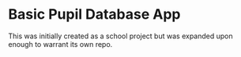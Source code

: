 # Basic Pupil Database App
This was initially created as a school project but was expanded upon enough to warrant its own repo.
